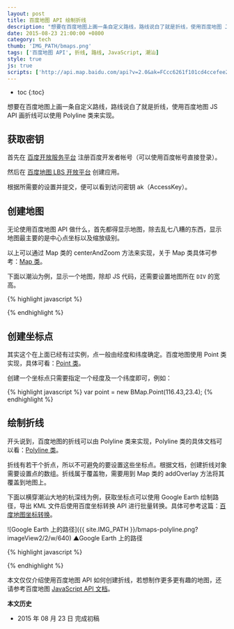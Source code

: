 ```yaml
---
layout: post
title: 百度地图 API 绘制折线
description: "想要在百度地图上画一条自定义路线，路线说白了就是折线，使用百度地图 JS API 画折线可以使用 Polyline 类来实现。"
date: 2015-08-23 21:00:00 +0800
category: tech
thumb: 'IMG_PATH/bmaps.png'
tags: ['百度地图 API', 折线, 路线, JavaScript, 潮汕]
style: true
js: true
scripts: ['http://api.map.baidu.com/api?v=2.0&ak=FCcc6261f101cd4ccefee22113a609de']
---
```


* toc
{:toc}

想要在百度地图上画一条自定义路线，路线说白了就是折线，使用百度地图 JS API 画折线可以使用 Polyline 类来实现。

## 获取密钥

首先在 [百度开放服务平台](http://developer.baidu.com/) 注册百度开发者帐号（可以使用百度帐号直接登录）。

然后在 [百度地图 LBS 开放平台](http://lbsyun.baidu.com/apiconsole/key) 创建应用。

根据所需要的设置并提交，便可以看到访问密钥 ak（AccessKey）。

## 创建地图

无论使用百度地图 API 做什么，首先都得显示地图，除去乱七八糟的东西，显示地图最主要的是中心点坐标以及缩放级别。

以上可以通过 Map 类的 centerAndZoom 方法来实现，关于 Map 类具体可参考：[Map 类](http://developer.baidu.com/map/reference/index.php?title=Class:%E6%A0%B8%E5%BF%83%E7%B1%BB/Map)。

下面以潮汕为例，显示一个地图，除却 JS 代码，还需要设置地图所在 `DIV` 的宽高。

{% highlight javascript %}
<script type="text/javascript" src="http://api.map.baidu.com/api?v=2.0&ak=您的密钥"></script>
<div id="map"></div>
<script type="text/javascript">
var map = new BMap.Map("map");//创建地图实例
var point = new BMap.Point(116.43,23.4);//创建坐标点
map.centerAndZoom(point, 10);//设置中心坐标及默认缩放级别
</script>
{% endhighlight %}

<div id="map01" class="map"></div>

## 创建坐标点

其实这个在上面已经有过实例，点一般由经度和纬度确定。百度地图使用 Point 类实现，具体可看：[Point 类](http://developer.baidu.com/map/reference/index.php?title=Class:%E5%9F%BA%E7%A1%80%E7%B1%BB/Point)。

创建一个坐标点只需要指定一个经度及一个纬度即可，例如：

{% highlight javascript %}
var point = new BMap.Point(116.43,23.4);
{% endhighlight %}

## 绘制折线

开头说到，百度地图的折线可以由 Polyline 类来实现，Polyline 类的具体文档可以看：[Polyline 类](http://developer.baidu.com/map/reference/index.php?title=Class:%E8%A6%86%E7%9B%96%E7%89%A9%E7%B1%BB/Polyline)。

折线有若干个折点，所以不可避免的要设置这些坐标点。根据文档，创建折线对象需要设置点的数组。折线属于覆盖物，需要用到 Map 类的 addOverlay 方法将其覆盖到地图上。

下面以横穿潮汕大地的杭深线为例，获取坐标点可以使用 Google Earth 绘制路径，导出 KML 文件后使用百度坐标转换 API 进行批量转换。具体可参考这篇：[百度地图坐标转换](/bmaps-changeposition.html)。

![Google Earth 上的路径]({{ site.IMG_PATH }}/bmaps-polyline.png?imageView2/2/w/640)
▲Google Earth 上的路径

{% highlight javascript %}
<script type="text/javascript" src="http://api.map.baidu.com/api?v=2.0&ak=您的密钥"></script>
<div id="map"></div>
<script type="text/javascript">
var map = new BMap.Map("map");//创建地图实例
var point = new BMap.Point(116.43,23.43);//创建坐标点
var points = [ 
  new BMap.Point(117.270591,23.812975), 
  new BMap.Point(117.227819,23.814327), 
  new BMap.Point(117.171452,23.800036), 
  new BMap.Point(117.132368,23.791609), 
  new BMap.Point(117.076919,23.764658), 
  new BMap.Point(117.024827,23.754510), 
  new BMap.Point(116.981047,23.739533), 
  new BMap.Point(116.939091,23.717617), 
  new BMap.Point(116.900199,23.699399), 
  new BMap.Point(116.885031,23.689196), 
  new BMap.Point(116.874584,23.679668), 
  new BMap.Point(116.811841,23.626940), 
  new BMap.Point(116.759632,23.604713), 
  new BMap.Point(116.725061,23.587160), 
  new BMap.Point(116.651402,23.566650), 
  new BMap.Point(116.595323,23.545934), 
  new BMap.Point(116.565463,23.533553), 
  new BMap.Point(116.552337,23.519046), 
  new BMap.Point(116.544596,23.508704), 
  new BMap.Point(116.537630,23.464337), 
  new BMap.Point(116.528264,23.443634), 
  new BMap.Point(116.518571,23.425543), 
  new BMap.Point(116.502256,23.414608), 
  new BMap.Point(116.429954,23.388459), 
  new BMap.Point(116.388039,23.368854), 
  new BMap.Point(116.352537,23.347284), 
  new BMap.Point(116.281605,23.327247), 
  new BMap.Point(116.227800,23.293717), 
  new BMap.Point(116.214108,23.280499), 
  new BMap.Point(116.180527,23.247139), 
  new BMap.Point(116.107918,23.134458), 
  new BMap.Point(116.040802,23.102683), 
  new BMap.Point(116.005375,23.071510), 
  new BMap.Point(115.979189,23.052335), 
  new BMap.Point(115.874687,23.017842), 
  new BMap.Point(115.732058,22.949055), 
  new BMap.Point(115.650940,22.903134), 
  new BMap.Point(115.559445,22.859811), 
];//设置坐标数组
var polyline = new BMap.Polyline(points);//创建折线
map.centerAndZoom(point, 10);//设置中心坐标及默认缩放级别
map.addOverlay(polyline);//将折线覆盖到地图上
</script>
{% endhighlight %}

<div id="map02" class="map"></div>

本文仅仅介绍使用百度地图 API 如何创建折线，若想制作更多更有趣的地图，还请参考百度地图 [JavaScript API 文档](http://developer.baidu.com/map/index.php?title=jspopular)。

**本文历史**

* 2015 年 08 月 23 日 完成初稿
<!--<style>
    .map{max-width:640px;width:100%;height:384px}
    </style>-->
  <!--<script>
    var bmap1 = document.getElementById('map01');
    var bmap2 = document.getElementById('map02');
    var mapWidth = bmap1.offsetWidth;
    bmap1.style.height = mapWidth*2/3 + 'px';
    bmap2.style.height = mapWidth*2/3 + 'px';
    if (mapWidth < 500){
      var zoom = 9;
    } else {
      var zoom = 10;
    }
    var map01 = new BMap.Map("map01");
    var map02 = new BMap.Map("map02");
    var point = new BMap.Point(116.43,23.4);
    var points = [ 
    new BMap.Point(117.270588,23.812967), 
    new BMap.Point(117.227815,23.814331), 
    new BMap.Point(117.171450,23.800042), 
    new BMap.Point(117.150759,23.793515), 
    new BMap.Point(117.132366,23.791615), 
    new BMap.Point(117.076916,23.764662), 
    new BMap.Point(117.025117,23.754470), 
    new BMap.Point(116.977697,23.738077), 
    new BMap.Point(116.900202,23.699401), 
    new BMap.Point(116.885028,23.689195), 
    new BMap.Point(116.874584,23.679663), 
    new BMap.Point(116.819681,23.632414), 
    new BMap.Point(116.808133,23.624896), 
    new BMap.Point(116.759631,23.604708), 
    new BMap.Point(116.737952,23.593357), 
    new BMap.Point(116.725047,23.587241), 
    new BMap.Point(116.569681,23.536185), 
    new BMap.Point(116.528263,23.443635), 
    new BMap.Point(116.518568,23.425542), 
    new BMap.Point(116.502531,23.414523), 
    new BMap.Point(116.387604,23.369746), 
    new BMap.Point(116.352543,23.347282), 
    new BMap.Point(116.281609,23.327249), 
    new BMap.Point(116.227475,23.293805), 
    new BMap.Point(116.181042,23.246917), 
    new BMap.Point(116.109265,23.135226), 
    new BMap.Point(115.984812,23.055625), 
    new BMap.Point(115.855352,23.005498), 
    new BMap.Point(115.706745,22.938802), 
    ];
    var polyline = new BMap.Polyline(points);
    map01.centerAndZoom(point, zoom);
    map02.centerAndZoom(point, zoom);
    map02.addOverlay(polyline);   
  </script>-->
